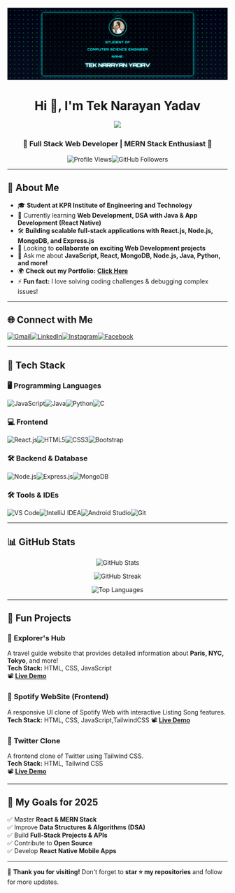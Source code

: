 ![logo](https://github.com/Siddhartha34y/Siddhartha34y/blob/main/pawan.png.png)
<h1 align="center">Hi 👋, I'm Tek Narayan Yadav</h1>
<p align="center">
  <img src="https://th.bing.com/th/id/R.201a0fce023b2b6590a6b18a4fdd4f16?rik=i4TmB%2ftPJzQPbg&pid=ImgRaw&r=0" width="400px">
</p>
<h3 align="center">🚀 Full Stack Web Developer | MERN Stack Enthusiast 🚀</h3>

<p align="center">
  <img src="https://komarev.com/ghpvc/?username=Siddhartha34y&label=Profile%20views&color=blue&style=flat" alt="Profile Views"><img src="https://img.shields.io/github/followers/Siddhartha34y?label=Followers&style=social" alt="GitHub Followers"></p>

---

## 🚀 About Me  
- 🎓 **Student at KPR Institute of Engineering and Technology**  
- 🌱 Currently learning **Web Development, DSA with Java & App Development (React Native)**  
- 🛠 **Building scalable full-stack applications with React.js, Node.js, MongoDB, and Express.js**  
- 👯 Looking to **collaborate on exciting Web Development projects**  
- 💬 Ask me about **JavaScript, React, MongoDB, Node.js, Java, Python, and more!**  
- 🌍 **Check out my Portfolio:** **[Click Here](https://imaginative-conkies-077921.netlify.app/)**  
- ⚡ **Fun fact:** I love solving coding challenges & debugging complex issues!  

---

## 🌐 Connect with Me  
<p align="left"><a href="mailto:23cs188@kpriet.ac.in"><img src="https://img.shields.io/badge/Gmail-D14836?style=for-the-badge&logo=gmail&logoColor=white" alt="Gmail"></a><a href="https://www.linkedin.com/in/tek-narayan-yadav-108938289"><img src="https://img.shields.io/badge/LinkedIn-0077B5?style=for-the-badge&logo=linkedin&logoColor=white" alt="LinkedIn"></a><a href="https://www.instagram.com/pawanpawan45677?igsh=bTVsbnRwMndqcThs"><img src="https://img.shields.io/badge/Instagram-E4405F?style=for-the-badge&logo=instagram&logoColor=white" alt="Instagram"></a><a href="https://www.facebook.com/share/18dQmsKPzp/?mibextid=qi2Omg"><img src="https://img.shields.io/badge/Facebook-1877F2?style=for-the-badge&logo=facebook&logoColor=white" alt="Facebook"></a></p>


---

## 🚀 Tech Stack  
### 🖥️ Programming Languages  
<p align="left"><img width="48" height="48" src="https://img.icons8.com/color/48/javascript.png" alt="JavaScript"/><img width="48" height="48" src="https://img.icons8.com/color/48/java-coffee-cup-logo.png" alt="Java"/><img width="48" height="48" src="https://img.icons8.com/color/48/python.png" alt="Python"/><img width="48" height="48" src="https://img.icons8.com/color/48/c-programming.png" alt="C"/></p>

### 💻 Frontend  
<p align="left"><img width="48" height="48" src="https://img.icons8.com/color/48/react-native.png" alt="React.js"/><img width="48" height="48" src="https://img.icons8.com/color/48/html-5.png" alt="HTML5"/><img width="48" height="48" src="https://img.icons8.com/color/48/css3.png" alt="CSS3"/><img width="48" height="48" src="https://img.icons8.com/color/48/bootstrap.png" alt="Bootstrap"/></p>

### 🛠 Backend & Database  
<p align="left"><img width="48" height="48" src="https://img.icons8.com/color/48/nodejs.png" alt="Node.js"/><img width="48" height="48" src="https://img.icons8.com/?size=100&id=2ZOaTclOqD4q&format=png&color=000000" alt="Express.js"/><img width="48" height="48" src="https://img.icons8.com/color/48/mongodb.png" alt="MongoDB"/></p>


### 🛠 Tools & IDEs  
<p align="left"><img width="48" height="48" src="https://img.icons8.com/color/48/visual-studio-code-2019.png" alt="VS Code"/><img width="48" height="48" src="https://img.icons8.com/color/48/intellij-idea.png" alt="IntelliJ IDEA"/><img width="48" height="48" src="https://img.icons8.com/color/48/android-studio--v2.png" alt="Android Studio"/><img width="48" height="48" src="https://img.icons8.com/color/48/git.png" alt="Git"/></p>

---

## 📊 GitHub Stats  
<p align="center">
  <img src="https://github-readme-stats.vercel.app/api?username=Siddhartha34y&show_icons=true&theme=tokyonight" alt="GitHub Stats"></p><p align="center"><img src="https://github-readme-streak-stats.herokuapp.com/?user=Siddhartha34y&theme=dark" alt="GitHub Streak"></p><p align="center"><img src="https://github-readme-stats.vercel.app/api/top-langs/?username=Siddhartha34y&layout=compact&theme=radical" alt="Top Languages"></p>

---

## 🎯 Fun Projects  
### 🌟 **Explorer's Hub**  
A travel guide website that provides detailed information about **Paris, NYC, Tokyo**, and more!  
**Tech Stack:** HTML, CSS, JavaScript  
📽 **[Live Demo](https://your-project-link.com)**  

### 🌟 **Spotify WebSite (Frontend)**  
A responsive UI clone of Spotify Web with interactive Listing Song features.  
**Tech Stack:** HTML, CSS, JavaScript,TailwindCSS 
📽 **[Live Demo](https://github.com/Siddhartha34y/Siddhartha34y/blob/main/WhatsApp%20Video%202025-02-10%20at%2001.23.17_fb472fe5.mp4)**  

### 🌟 **Twitter Clone**  
A frontend clone of Twitter using Tailwind CSS.  
**Tech Stack:** HTML, Tailwind CSS  
📽 **[Live Demo](https://github.com/Siddhartha34y/Siddhartha34y/commit/f07734399f139418c6eceda06fac40df71dd36c1)** 


---

## 🎯 My Goals for 2025  
✅ Master **React & MERN Stack**  
✅ Improve **Data Structures & Algorithms (DSA)**  
✅ Build **Full-Stack Projects & APIs**  
✅ Contribute to **Open Source**  
✅ Develop **React Native Mobile Apps**  

---

🚀 **Thank you for visiting!** Don't forget to **star ⭐ my repositories** and follow for more updates.  

